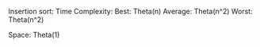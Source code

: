 Insertion sort:
Time Complexity:
Best: Theta(n)
Average: Theta(n^2)
Worst: Theta(n^2)

Space: Theta(1)

